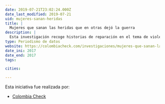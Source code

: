 ```yaml
---
date: 2019-07-21T23:02:24.000Z
date_last_modified: 2019-07-21
uid: mujeres-sanan-heridas
title: |
  Mujeres que sanan las heridas que en otras dejó la guerra
description: |
  Esta investigación recoge historias de reparación en el tema de violencia sexual a mujeres en el marco del conflicto armado colombiano.
type: Periodismo de datos
website: https://colombiacheck.com/investigaciones/mujeres-que-sanan-las-heridas-que-en-otras-dejo-la-guerra.html
date_ini: 2017
date_end: 2017
tags:

cities: 

---
```


Esta iniciativa fue realizada por:

- [Colombia Check](/organizaciones/colombia-check)
